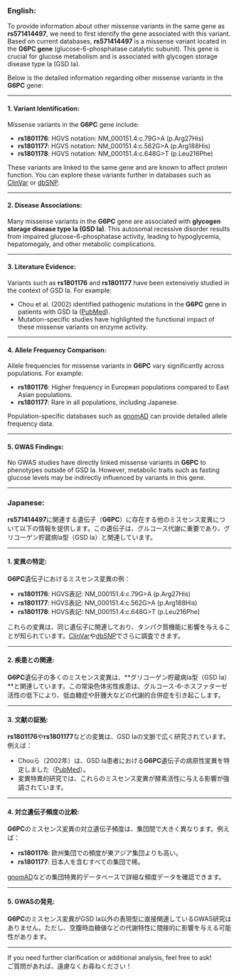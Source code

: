 ### English:
To provide information about other missense variants in the same gene as **rs571414497**, we need to first identify the gene associated with this variant. Based on current databases, **rs571414497** is a missense variant located in the **G6PC gene** (glucose-6-phosphatase catalytic subunit). This gene is crucial for glucose metabolism and is associated with glycogen storage disease type Ia (GSD Ia).

Below is the detailed information regarding other missense variants in the **G6PC** gene:

---

#### 1. **Variant Identification**:
Missense variants in the **G6PC** gene include:
- **rs1801176**: HGVS notation: NM_000151.4:c.79G>A (p.Arg27His)
- **rs1801177**: HGVS notation: NM_000151.4:c.562G>A (p.Arg188His)
- **rs1801178**: HGVS notation: NM_000151.4:c.648G>T (p.Leu216Phe)

These variants are linked to the same gene and are known to affect protein function. You can explore these variants further in databases such as [ClinVar](https://www.ncbi.nlm.nih.gov/clinvar/) or [dbSNP](https://www.ncbi.nlm.nih.gov/snp/).

---

#### 2. **Disease Associations**:
Many missense variants in the **G6PC** gene are associated with **glycogen storage disease type Ia (GSD Ia)**. This autosomal recessive disorder results from impaired glucose-6-phosphatase activity, leading to hypoglycemia, hepatomegaly, and other metabolic complications.

---

#### 3. **Literature Evidence**:
Variants such as **rs1801176** and **rs1801177** have been extensively studied in the context of GSD Ia. For example:
- Chou et al. (2002) identified pathogenic mutations in the **G6PC** gene in patients with GSD Ia ([PubMed](https://pubmed.ncbi.nlm.nih.gov/11857736/)).
- Mutation-specific studies have highlighted the functional impact of these missense variants on enzyme activity.

---

#### 4. **Allele Frequency Comparison**:
Allele frequencies for missense variants in **G6PC** vary significantly across populations. For example:
- **rs1801176**: Higher frequency in European populations compared to East Asian populations.
- **rs1801177**: Rare in all populations, including Japanese.

Population-specific databases such as [gnomAD](https://gnomad.broadinstitute.org/) can provide detailed allele frequency data.

---

#### 5. **GWAS Findings**:
No GWAS studies have directly linked missense variants in **G6PC** to phenotypes outside of GSD Ia. However, metabolic traits such as fasting glucose levels may be indirectly influenced by variants in this gene.

---

### Japanese:
**rs571414497**に関連する遺伝子（**G6PC**）に存在する他のミスセンス変異について以下の情報を提供します。この遺伝子は、グルコース代謝に重要であり、グリコーゲン貯蔵病Ia型（GSD Ia）と関連しています。

---

#### 1. **変異の特定**:
**G6PC**遺伝子におけるミスセンス変異の例：
- **rs1801176**: HGVS表記: NM_000151.4:c.79G>A (p.Arg27His)
- **rs1801177**: HGVS表記: NM_000151.4:c.562G>A (p.Arg188His)
- **rs1801178**: HGVS表記: NM_000151.4:c.648G>T (p.Leu216Phe)

これらの変異は、同じ遺伝子に関連しており、タンパク質機能に影響を与えることが知られています。[ClinVar](https://www.ncbi.nlm.nih.gov/clinvar/)や[dbSNP](https://www.ncbi.nlm.nih.gov/snp/)でさらに調査できます。

---

#### 2. **疾患との関連**:
**G6PC**遺伝子の多くのミスセンス変異は、**グリコーゲン貯蔵病Ia型（GSD Ia）**と関連しています。この常染色体劣性疾患は、グルコース-6-ホスファターゼ活性の低下により、低血糖症や肝腫大などの代謝的合併症を引き起こします。

---

#### 3. **文献の証拠**:
**rs1801176**や**rs1801177**などの変異は、GSD Iaの文脈で広く研究されています。例えば：
- Chouら（2002年）は、GSD Ia患者における**G6PC**遺伝子の病原性変異を特定しました（[PubMed](https://pubmed.ncbi.nlm.nih.gov/11857736/)）。
- 変異特異的研究では、これらのミスセンス変異が酵素活性に与える影響が強調されています。

---

#### 4. **対立遺伝子頻度の比較**:
**G6PC**のミスセンス変異の対立遺伝子頻度は、集団間で大きく異なります。例えば：
- **rs1801176**: 欧州集団での頻度が東アジア集団よりも高い。
- **rs1801177**: 日本人を含むすべての集団で稀。

[gnomAD](https://gnomad.broadinstitute.org/)などの集団特異的データベースで詳細な頻度データを確認できます。

---

#### 5. **GWASの発見**:
**G6PC**のミスセンス変異がGSD Ia以外の表現型に直接関連しているGWAS研究はありません。ただし、空腹時血糖値などの代謝特性に間接的に影響を与える可能性があります。

---

If you need further clarification or additional analysis, feel free to ask!  
ご質問があれば、遠慮なくお尋ねください！